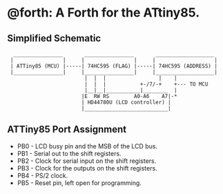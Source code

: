 # @forth: A Forth for the ATtiny85.

## Simplified Schematic

```
  ________________       ________________       ___________________
 |                |     |                |     |                   |
 | ATTiny85 (MCU) |-----| 74HC595 (FLAG) |-----| 74HC595 (ADDRESS) |
 |________________|     |________________|     |___________________|
                         |  |  |                 |    |
                         |  |  |           +-/7/-+    +--- TO MCU
                         |__|__|___________|________  |
                        |E  RW RS        A0-A6    A7|-*
                        | HD44780U (LCD controller) |
                        |___________________________|
```

## ATTiny85 Port Assignment

* PB0 - LCD busy pin and the MSB of the LCD bus.
* PB1 - Serial out to the shift registers.
* PB2 - Clock for serial input on the shift registers.
* PB3 - Clock for the outputs on the shift registers.
* PB4 - PS/2 clock.
* PB5 - Reset pin, left open for programming.
